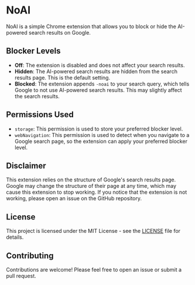 # NoAI

NoAI is a simple Chrome extension that allows you to block or hide the AI-powered search results on Google.

## Blocker Levels

*   **Off**: The extension is disabled and does not affect your search results.
*   **Hidden**: The AI-powered search results are hidden from the search results page. This is the default setting.
*   **Blocked**: The extension appends `-noai` to your search query, which tells Google to not use AI-powered search results. This may slightly affect the search results.

## Permissions Used

*   `storage`: This permission is used to store your preferred blocker level.
*   `webNavigation`: This permission is used to detect when you navigate to a Google search page, so the extension can apply your preferred blocker level.

## Disclaimer

This extension relies on the structure of Google's search results page. Google may change the structure of their page at any time, which may cause this extension to stop working. If you notice that the extension is not working, please open an issue on the GitHub repository.

## License

This project is licensed under the MIT License - see the [LICENSE](LICENSE) file for details.

## Contributing

Contributions are welcome! Please feel free to open an issue or submit a pull request.